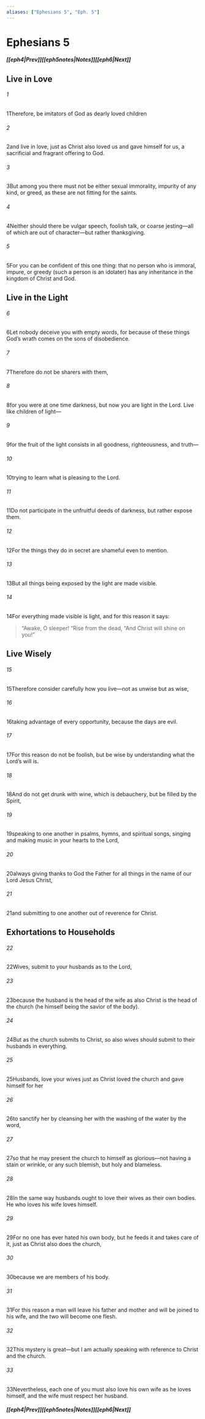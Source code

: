 ```yaml
---
aliases: ["Ephesians 5", "Eph. 5"]
---
```

# Ephesians 5
##### <span class=arrow-left></span>[[eph4|Prev]]<span class=navigation-separator></span>[[eph5notes|Notes]]<span class=navigation-separator></span>[[eph6|Next]]<span class=arrow-right></span>
## Live in Love
###### 1
<span class=verse-first>1</span>Therefore, be imitators of God as dearly loved children
###### 2
<span class=verse-body>2</span>and live in love, just as Christ also loved us and gave himself for us, a sacrificial and fragrant offering to God.
<div class=paragraph-break></div>

###### 3
<span class=verse-first>3</span>But among you there must not be either sexual immorality, impurity of any kind, or greed, as these are not fitting for the saints.
###### 4
<span class=verse-body>4</span>Neither should there be vulgar speech, foolish talk, or coarse jesting—all of which are out of character—but rather thanksgiving.
###### 5
<span class=verse-body>5</span>For you can be confident of this one thing: that no person who is immoral, impure, or greedy (such a person is an idolater) has any inheritance in the kingdom of Christ and God.
## Live in the Light
###### 6
<span class=verse-first>6</span>Let nobody deceive you with empty words, for because of these things God’s wrath comes on the sons of disobedience.
###### 7
<span class=verse-body>7</span>Therefore do not be sharers with them,
###### 8
<span class=verse-body>8</span>for you were at one time darkness, but now you are light in the Lord. Live like children of light—
###### 9
<span class=verse-body>9</span>for the fruit of the light consists in all goodness, righteousness, and truth—
###### 10
<span class=verse-body>10</span>trying to learn what is pleasing to the Lord.
###### 11
<span class=verse-body>11</span>Do not participate in the unfruitful deeds of darkness, but rather expose them.
###### 12
<span class=verse-body>12</span>For the things they do in secret are shameful even to mention.
###### 13
<span class=verse-body>13</span>But all things being exposed by the light are made visible.
###### 14
<span class=verse-body>14</span>For everything made visible is light, and for this reason it says:
<div class=paragraph-break></div>

><span class=poetry-quote-double>“</span>Awake, O sleeper!
><span class=poetry-quote-double>“</span>Rise from the dead,
><span class=poetry-quote-double>“</span>And Christ will shine on you!”
## Live Wisely
###### 15
<span class=verse-first>15</span>Therefore consider carefully how you live—not as unwise but as wise,
###### 16
<span class=verse-body>16</span>taking advantage of every opportunity, because the days are evil.
###### 17
<span class=verse-body>17</span>For this reason do not be foolish, but be wise by understanding what the Lord’s will is.
###### 18
<span class=verse-body>18</span>And do not get drunk with wine, which is debauchery, but be filled by the Spirit,
###### 19
<span class=verse-body>19</span>speaking to one another in psalms, hymns, and spiritual songs, singing and making music in your hearts to the Lord,
###### 20
<span class=verse-body>20</span>always giving thanks to God the Father for all things in the name of our Lord Jesus Christ,
###### 21
<span class=verse-body>21</span>and submitting to one another out of reverence for Christ.
## Exhortations to Households
###### 22
<span class=verse-first>22</span>Wives, submit to your husbands as to the Lord,
###### 23
<span class=verse-body>23</span>because the husband is the head of the wife as also Christ is the head of the church (he himself being the savior of the body).
###### 24
<span class=verse-body>24</span>But as the church submits to Christ, so also wives should submit to their husbands in everything.
<div class=paragraph-break></div>

###### 25
<span class=verse-first>25</span>Husbands, love your wives just as Christ loved the church and gave himself for her
###### 26
<span class=verse-body>26</span>to sanctify her by cleansing her with the washing of the water by the word,
###### 27
<span class=verse-body>27</span>so that he may present the church to himself as glorious—not having a stain or wrinkle, or any such blemish, but holy and blameless.
###### 28
<span class=verse-body>28</span>In the same way husbands ought to love their wives as their own bodies. He who loves his wife loves himself.
###### 29
<span class=verse-body>29</span>For no one has ever hated his own body, but he feeds it and takes care of it, just as Christ also does the church,
###### 30
<span class=verse-body>30</span>because we are members of his body.
###### 31
<span class=verse-body>31</span>For this reason a man will leave his father and mother and will be joined to his wife, and the two will become one flesh.
###### 32
<span class=verse-body>32</span>This mystery is great—but I am actually speaking with reference to Christ and the church.
###### 33
<span class=verse-body>33</span>Nevertheless, each one of you must also love his own wife as he loves himself, and the wife must respect her husband.
##### <span class=arrow-left></span>[[eph4|Prev]]<span class=navigation-separator></span>[[eph5notes|Notes]]<span class=navigation-separator></span>[[eph6|Next]]<span class=arrow-right></span>